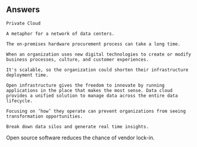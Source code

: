 ## Answers
```
Private Cloud
```
```
A metaphor for a network of data centers.
```
```
The on-premises hardware procurement process can take a long time.
```
```
When an organization uses new digital technologies to create or modify business processes, culture, and customer experiences.
```
```
It's scalable, so the organization could shorten their infrastructure deployment time.
```
```
Open infrastructure gives the freedom to innovate by running applications in the place that makes the most sense. Data cloud provides a unified solution to manage data across the entire data lifecycle.
```
```
Focusing on ‘how’ they operate can prevent organizations from seeing transformation opportunities.
```
```
Break down data silos and generate real time insights.
```
Open source software reduces the chance of vendor lock-in.
